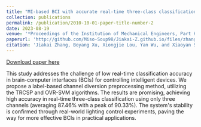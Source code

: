 ```yaml
---
title: "MI-based BCI with accurate real-time three-class classification processing and light control application"
collection: publications
permalink: /publication/2010-10-01-paper-title-number-2
date: 2023-08-19
venue: '*Proceedings of the Institution of Mechanical Engineers, Part H: Journal of Engineering in Medicine*'
paperurl: 'http://github.com/Miso-Soup98/Jiakai-Z.github.io/files/zhang-et-al-2023-mi-based-bci-with-accurate-real-time-three-class-classification-processing-and-light-control.pdf'
citation: 'Jiakai Zhang, Boyang Xu, Xiongjie Lou, Yan Wu, and Xiaoyan Shen*, “MI-based BCI with accurate real-time three-class classification processing and light control application,” Proceedings of the Institution of Mechanical Engineers, Part H: Journal of Engineering in Medicine, vol. 237, no. 8, pp. 1017–1028, Aug. 2023.'
---
```


[Download paper here](http://github.com/Miso-Soup98/Jiakai-Z.github.io/files/zhang-et-al-2023-mi-based-bci-with-accurate-real-time-three-class-classification-processing-and-light-control.pdf)

This study addresses the challenge of low real-time classification accuracy in brain-computer interfaces (BCIs) for controlling intelligent devices. We propose a label-based channel diversion preprocessing method, utilizing the TRCSP and OVR-SVM algorithms. The results are promising, achieving high accuracy in real-time three-class classification using only three channels (averaging 87.46% with a peak of 90.33%). The system's stability is confirmed through real-world lighting control experiments, paving the way for more effective BCIs in practical applications.
